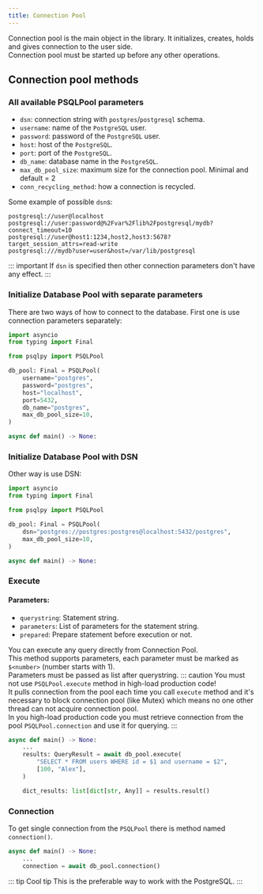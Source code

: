 ```yaml
---
title: Connection Pool
---
```


Connection pool is the main object in the library. It initializes, creates, holds and gives connection to the user side.  
Connection pool must be started up before any other operations.

## Connection pool methods

### All available PSQLPool parameters

- `dsn`: connection string with `postgres`/`postgresql` schema.
- `username`: name of the `PostgreSQL` user.
- `password`: password of the `PostgreSQL` user.
- `host`: host of the `PostgreSQL`.
- `port`: port of the `PostgreSQL`.
- `db_name`: database name in the `PostgreSQL`.
- `max_db_pool_size`: maximum size for the connection pool. Minimal and default = 2
- `conn_recycling_method`: how a connection is recycled.

Some example of possible `dsn`s:

```
postgresql://user@localhost
postgresql://user:password@%2Fvar%2Flib%2Fpostgresql/mydb?connect_timeout=10
postgresql://user@host1:1234,host2,host3:5678?target_session_attrs=read-write
postgresql:///mydb?user=user&host=/var/lib/postgresql
```

::: important
If `dsn` is specified then other connection parameters don't have any effect.
:::

### Initialize Database Pool with separate parameters

There are two ways of how to connect to the database. First one is use connection parameters separately:

```python
import asyncio
from typing import Final

from psqlpy import PSQLPool

db_pool: Final = PSQLPool(
    username="postgres",
    password="postgres",
    host="localhost",
    port=5432,
    db_name="postgres",
    max_db_pool_size=10,
)

async def main() -> None:

```

### Initialize Database Pool with DSN

Other way is use DSN:

```python
import asyncio
from typing import Final

from psqlpy import PSQLPool

db_pool: Final = PSQLPool(
    dsn="postgres://postgres:postgres@localhost:5432/postgres",
    max_db_pool_size=10,
)

async def main() -> None:

```

### Execute

#### Parameters:

- `querystring`: Statement string.
- `parameters`: List of parameters for the statement string.
- `prepared`: Prepare statement before execution or not.

You can execute any query directly from Connection Pool.  
This method supports parameters, each parameter must be marked as `$<number>` (number starts with 1).  
Parameters must be passed as list after querystring.
::: caution
You must not use `PSQLPool.execute` method in high-load production code!  
It pulls connection from the pool each time you call `execute` method and it's necessary to block connection pool (like Mutex) which means no one other thread can not acquire connection pool.  
In you high-load production code you must retrieve connection from the pool `PSQLPool.connection` and use it for querying.
:::

```python
async def main() -> None:
    ...
    results: QueryResult = await db_pool.execute(
        "SELECT * FROM users WHERE id = $1 and username = $2",
        [100, "Alex"],
    )

    dict_results: list[dict[str, Any]] = results.result()
```

### Connection

To get single connection from the `PSQLPool` there is method named `connection()`.

```python
async def main() -> None:
    ...
    connection = await db_pool.connection()
```

::: tip Cool tip
This is the preferable way to work with the PostgreSQL.
:::
